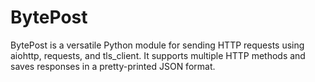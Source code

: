# BytePost
BytePost is a versatile Python module for sending HTTP requests using aiohttp, requests, and tls_client. It supports multiple HTTP methods and saves responses in a pretty-printed JSON format.
